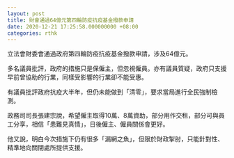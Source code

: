 ```yaml
---
layout: post
title: 財會通過64億元第四輪防疫抗疫基金撥款申請
date: 2020-12-21 17:25:58.000000000 +08:00
categories: rthk
---
```


立法會財委會通過政府第四輪防疫抗疫基金撥款申請，涉及64億元。

多名議員批評，政府的措施只是保僱主，但忽視僱員。亦有議員質疑，政府只支援早前曾協助的行業，同樣受影響的行業卻不能受惠。

有議員批評政府抗疫大半年，但仍未能做到「清零」，要求當局進行全民強制檢測。

政務司司長張建宗說，希望僱主取得10萬、8萬資助，部分用作交租，部分可與員工分享，相信「患難見真情」，日後僱主、僱員關係會更好。

他又說，明白今次措施下仍有很多「漏網之魚」，但限於財政掣肘，只能針對性、精準地向關閉處所提供支援。
